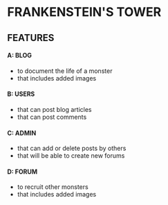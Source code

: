 # FRANKENSTEIN'S TOWER

## FEATURES
#### A: BLOG 
 - to document the life of a monster
 - that includes added images

#### B: USERS
 - that can post blog articles
 - that can post comments

#### C: ADMIN
 - that can add or delete posts by others
 - that will be able to create new forums

#### D: FORUM 
 - to recruit other monsters
 - that includes added images